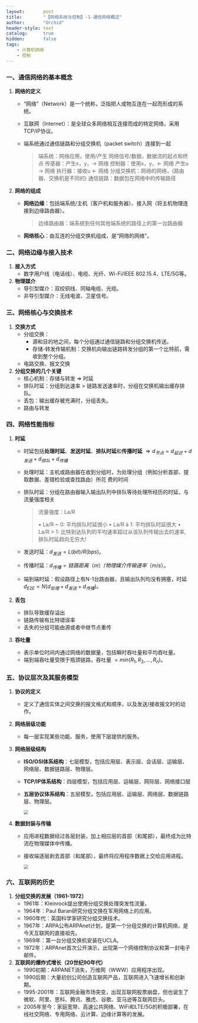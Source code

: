 ```yaml
---
layout:       post
title:        "【网络系统与控制】-1-通信网络概述"
author:       "Orchid"
header-style: text
catalog:      true
hidden:       false
tags:
    - 计算机网络
    - 控制
---
```




### 一、通信网络的基本概念

1. **网络的定义**

   - “网络”（Network）是一个统称，泛指把人或物互连在一起而形成的系统。

   - 互联网（Internet）：是全球众多网络相互连接而成的特定网络，采用TCP/IP协议。

   - 端系统通过通信链路和分组交换机（packet switch）连接到一起

     > 端系统：网络应用，使用/产生 网络信号/数据，数据流的起点和终点
     >                传感器：产生x，y，-> 网络
     >                控制器：使用x，y，<- 网络
     >                               产生u -> 网络
     >                执行器：接收u <- 网络
     > 分组交换机：网络的网络，(路由器、交换机是不同的)
     > 通信链路：数据包在网络中的传输路径

2. **网络的组成**

   - **网络边缘**：包括端系统/主机（客户机和服务器）、接入网（将主机物理连接到边缘路由器）。

     > 边缘路由器：端系统到任何其他端系统的路径上的第一台路由器

   - **网络核心**：由互连的分组交换机组成，是“网络的网络”。

### 二、网络边缘与接入技术

1. **接入方式**
   - 数字用户线（电话线）、电缆、光纤、Wi-Fi/IEEE 802.15.4、LTE/5G等。
2. **物理媒介**
   - 导引型媒介：双绞铜线、同轴电缆、光缆。
   - 非导引型媒介：无线电波、卫星信号。

### 三、网络核心与交换技术

1. **交换方式**
   - 分组交换：
     - 源和目的地之间，每个分组通过通信链路和分组交换机传送。
     - 存储-转发传输机制：交换机向输出链路转发分组的第一个比特前，需收到整个分组。
   - 电路交换、报文交换
2. **分组交换的几个关键**
   - 核心机制：存储与转发 $\Rightarrow$ 时延
   - 排队时延：分组到达速率 > 链路发送速率时，分组在交换机输出缓存排队。
   - 丢包：输出缓存被充满时，分组丢失。
   - 路由与转发

### 四、网络性能指标

1. **时延**

   - 时延包括**处理时延**、**发送时延**、**排队时延**和**传播时延** $\Rightarrow d_{节点} = d_{延迟}+d_{发送}+d_{排队}+d_{传播}$

   - 处理时延：主机或路由器在收到分组时，为处理分组（例如分析首部、提取数据、差错检验或查找路由）所花
     费的时间

   - 排队时延：分组在路由器输入输出队列中排队等待处理所经历的时延，与流量强度相关

     > 流量强度：La/R
     >
     > • La/R ~ 0: 平均排队时延很小
     > • La/R à 1: 平均排队时延很大
     > • La/R > 1: 比特到达队列的平均速率超过从该队列传输出去的速率, 排队时延趋向无穷大!

   - 发送时延：$d_{发送}=L(bit)/R(bps)$。

   - 传播时延：$d_{传播}=链路距离（m）/物理媒介传输速率（m/s）$。

   - 端到端时延：假设路径上有N-1台路由器，且输出队列均没有拥塞，时延 $d_{E2E}=N(d_{处理}+d_{发送}+d_{传播})$。

2. **丢包**

   - 排队导致缓存溢出
   - 链路传输有比特错误率
   - 丢失的分组可能由源或者中继节点重传

3. **吞吐量**

   - 表示单位时间内通过网络的数据量，包括瞬时吞吐量和平均吞吐量。
   - 端到端吞吐量受限于瓶颈链路，吞吐量 $=min(R_1,R_2,…,R_n)$。

### 五、协议层次及其服务模型

1. **协议的定义**

   - 定义了通信实体之间交换的报文格式和顺序，以及发送/接收报文时的动作。

2. **网络层级功能**

   - 每一层实现某些功能、服务，使用下层提供的服务。

3. **网络层级结构**

   - **ISO/OSI体系结构**：七层模型，包括应用层、表示层、会话层、运输层、网络层、数据链路层、物理层。

   - **TCP/IP体系结构**：四层模型，包括应用层、运输层、网际层、网络接口层

   - **五层协议体系结构**：五层模型，包括应用层、运输层、网络层、数据链路层、物理层。

     <img src="{{ site.baseurl }}/img/【网络系统与控制】/image.png" style="zoom:75%;" />

4. **数据封装与传输**

   - 应用进程数据经过各层封装，加上相应层的首部（和尾部），最终成为比特流在物理媒体中传播。

   - 接收端逐层剥去首部（和尾部），最终将应用程序数据上交给应用进程。

     <img src="{{ site.baseurl }}/img/【网络系统与控制】/image.png" style="zoom:75%;" />

### 六、互联网的历史

1. **分组交换的发展（1961-1972）**
   - 1961年：Kleinrock提出使用分组交换处理突发性流量。
   - 1964年：Paul Baran研究分组交换在军用网络上的应用。
   - 1960年代：英国科学家研究分组交换技术。
   - 1967年：ARPA公布ARPAnet计划，是第一个分组交换的计算机网络，是今天互联网的直接祖先。
   - 1969年：第一台分组交换机安装在UCLA。
   - 1972年：ARPAnet首次公开演示，出现第一个网络控制协议和第一封电子邮件。
2. **互联网的爆炸式增长（20世纪90年代）**
   - 1990初期：ARPANET消失，万维网（WWW）应用程序出现。
   - 1990后期：大量初创公司创造互联网产品，互联网进入飞速增长和创新期。
   - 1995-2001年：互联网金融市场突变，出现互联网股票崩盘，但也诞生了微软、阿里、思科、腾讯、雅虎、谷歌、亚马逊等互联网巨头。
   - 2005年至今：家庭宽带、高速公共网络、WiFi和LTE/5G的积极部署，在线社交网络、专用网络、云计算、边缘计算等的发展。

